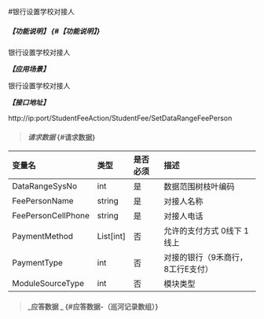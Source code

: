 #银行设置学校对接人

##### _【功能说明】_ {#【功能说明】}

银行设置学校对接人

_**【应用场景】**_

银行设置学校对接人



_**【接口地址】**_

http://ip:port/StudentFeeAction/StudentFee/SetDataRangeFeePerson
> #### _请求数据_ {#请求数据}

| 变量名 | 类型 | 是否必须 | 描述 |
| :--- | :--- | :--- | :--- |
| DataRangeSysNo | int | 是 | 数据范围树枝叶编码|
| FeePersonName| string| 是 |对接人名称|
| FeePersonCellPhone| string| 是 |对接人电话|
| PaymentMethod|List[int] |否 | 允许的支付方式 0线下 1线上|
| PaymentType | int | 否 | 对接的银行（9禾商行，8工行E支付）|
| ModuleSourceType| int | 否 |模块类型|






> #### _应答数据 _ {#应答数据-（巡河记录数组）}



